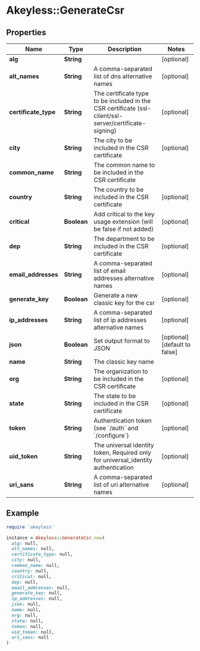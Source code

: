 # Akeyless::GenerateCsr

## Properties

| Name | Type | Description | Notes |
| ---- | ---- | ----------- | ----- |
| **alg** | **String** |  | [optional] |
| **alt_names** | **String** | A comma-separated list of dns alternative names | [optional] |
| **certificate_type** | **String** | The certificate type to be included in the CSR certificate (ssl-client/ssl-server/certificate-signing) | [optional] |
| **city** | **String** | The city to be included in the CSR certificate | [optional] |
| **common_name** | **String** | The common name to be included in the CSR certificate |  |
| **country** | **String** | The country to be included in the CSR certificate | [optional] |
| **critical** | **Boolean** | Add critical to the key usage extension (will be false if not added) | [optional] |
| **dep** | **String** | The department to be included in the CSR certificate | [optional] |
| **email_addresses** | **String** | A comma-separated list of email addresses alternative names | [optional] |
| **generate_key** | **Boolean** | Generate a new classic key for the csr | [optional] |
| **ip_addresses** | **String** | A comma-separated list of ip addresses alternative names | [optional] |
| **json** | **Boolean** | Set output format to JSON | [optional][default to false] |
| **name** | **String** | The classic key name |  |
| **org** | **String** | The organization to be included in the CSR certificate | [optional] |
| **state** | **String** | The state to be included in the CSR certificate | [optional] |
| **token** | **String** | Authentication token (see &#x60;/auth&#x60; and &#x60;/configure&#x60;) | [optional] |
| **uid_token** | **String** | The universal identity token, Required only for universal_identity authentication | [optional] |
| **uri_sans** | **String** | A comma-separated list of uri alternative names | [optional] |

## Example

```ruby
require 'akeyless'

instance = Akeyless::GenerateCsr.new(
  alg: null,
  alt_names: null,
  certificate_type: null,
  city: null,
  common_name: null,
  country: null,
  critical: null,
  dep: null,
  email_addresses: null,
  generate_key: null,
  ip_addresses: null,
  json: null,
  name: null,
  org: null,
  state: null,
  token: null,
  uid_token: null,
  uri_sans: null
)
```

